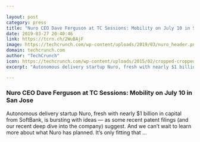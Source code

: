 ```yaml
---

layout: post
category: press
title: "Nuro CEO Dave Ferguson at TC Sessions: Mobility on July 10 in San Jose"
date: 2019-03-27 20:40:46
link: https://tcrn.ch/2WuBAjF
image: https://techcrunch.com/wp-content/uploads/2019/03/nuro_header.png?w=734
domain: techcrunch.com
author: "TechCrunch"
icon: https://techcrunch.com/wp-content/uploads/2015/02/cropped-cropped-favicon-gradient.png?w=180
excerpt: "Autonomous delivery startup Nuro, fresh with nearly $1 billion in capital from SoftBank, is bursting with ideas — as some recent patent filings (and our recent deep dive into the company) suggest. And we can’t wait to learn more about what Nuro has planned. It’s only fitting that …"

---
```


### Nuro CEO Dave Ferguson at TC Sessions: Mobility on July 10 in San Jose

Autonomous delivery startup Nuro, fresh with nearly $1 billion in capital from SoftBank, is bursting with ideas — as some recent patent filings (and our recent deep dive into the company) suggest. And we can’t wait to learn more about what Nuro has planned. It’s only fitting that …
